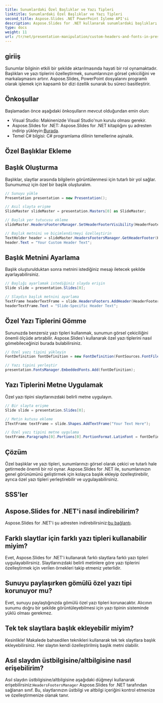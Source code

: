 ```yaml
---
title: Sunumlardaki Özel Başlıklar ve Yazı Tipleri
linktitle: Sunumlardaki Özel Başlıklar ve Yazı Tipleri
second_title: Aspose.Slides .NET PowerPoint İşleme API'si
description: Aspose.Slides for .NET kullanarak sunumlardaki başlıkları ve yazı tiplerini nasıl özelleştireceğinizi öğrenin. Kod örnekleri içeren adım adım kılavuz. Görsel çekiciliği ve marka bilinci oluşturmayı zahmetsizce geliştirin.
type: docs
weight: 11
url: /tr/net/presentation-manipulation/custom-headers-and-fonts-in-presentations/
---
```


## giriiş

Sunumlar bilginin etkili bir şekilde aktarılmasında hayati bir rol oynamaktadır. Başlıkları ve yazı tiplerini özelleştirmek, sunumlarınızın görsel çekiciliğini ve markalaşmasını artırır. Aspose.Slides, PowerPoint dosyalarını programlı olarak işlemek için kapsamlı bir dizi özellik sunarak bu süreci basitleştirir.

## Önkoşullar

Başlamadan önce aşağıdaki önkoşulların mevcut olduğundan emin olun:

- Visual Studio: Makinenizde Visual Studio'nun kurulu olması gerekir.
-  Aspose.Slides for .NET: Aspose.Slides for .NET kitaplığını şu adresten indirip yükleyin:[Burada](https://downloads.aspose.com/slides/net).
- Temel C# bilgisi: C# programlama dilinin temellerine aşinalık.

## Özel Başlıklar Ekleme

## Başlık Oluşturma

Başlıklar, slaytlar arasında bilgilerin görüntülenmesi için tutarlı bir yol sağlar. Sunumumuz için özel bir başlık oluşturalım.

```csharp
// Sunuyu yükle
Presentation presentation = new Presentation();

// Asıl slayta erişme
SlideMaster slideMaster = presentation.Masters[0] as SlideMaster;

// Başlık yer tutucusu ekleme
slideMaster.HeadersFootersManager.SetHeaderFooterVisibility(HeaderFooterType.Header, true);

// Başlık metnini ve biçimlendirmeyi özelleştirin
TextHolder header = slideMaster.HeadersFootersManager.GetHeaderFooter(HeaderFooterType.Header);
header.Text = "Your Custom Header Text";
```

## Başlık Metnini Ayarlama

Başlık oluşturulduktan sonra metnini istediğiniz mesajı iletecek şekilde ayarlayabilirsiniz.

```csharp
// Başlığı ayarlamak istediğiniz slayda erişin
Slide slide = presentation.Slides[0];

// Slaydın başlık metnini ayarlama
TextFrame headerTextFrame = slide.HeadersFooters.AddHeader(HeaderFooterType.Header);
headerTextFrame.Text = "Slide-Specific Header Text";
```

## Özel Yazı Tiplerini Gömme

Sununuzda benzersiz yazı tipleri kullanmak, sunumun görsel çekiciliğini önemli ölçüde artırabilir. Aspose.Slides'ı kullanarak özel yazı tiplerini nasıl gömebileceğinizi burada bulabilirsiniz.

```csharp
// Özel yazı tipini yükleyin
FontDefinition fontDefinition = new FontDefinition(FontSources.FontFiles("path/to/your/font.ttf"));

// Yazı tipini yerleştir
presentation.FontsManager.EmbeddedFonts.Add(fontDefinition);
```

## Yazı Tiplerini Metne Uygulamak

Özel yazı tipini slaytlarınızdaki belirli metne uygulayın.

```csharp
// Bir slayta erişme
Slide slide = presentation.Slides[0];

// Metin kutusu ekleme
ITextFrame textFrame = slide.Shapes.AddTextFrame("Your Text Here");

// Özel yazı tipini metne uygulama
textFrame.Paragraphs[0].Portions[0].PortionFormat.LatinFont = fontDefinition;
```

## Çözüm

Özel başlıklar ve yazı tipleri, sunumlarınızı görsel olarak çekici ve tutarlı hale getirmede önemli bir rol oynar. Aspose.Slides for .NET ile, sunumlarınızın genel görünümünü geliştirmek için kolayca başlık ekleyip özelleştirebilir, ayrıca özel yazı tipleri yerleştirebilir ve uygulayabilirsiniz.

## SSS'ler

## Aspose.Slides for .NET'i nasıl indirebilirim?

 Aspose.Slides for .NET'i şu adresten indirebilirsiniz:[bu bağlantı](https://downloads.aspose.com/slides/net).

## Farklı slaytlar için farklı yazı tipleri kullanabilir miyim?

Evet, Aspose.Slides for .NET'i kullanarak farklı slaytlara farklı yazı tipleri uygulayabilirsiniz. Slaytlarınızdaki belirli metinlere göre yazı tiplerini özelleştirmek için verilen örnekleri takip etmeniz yeterlidir.

## Sunuyu paylaşırken gömülü özel yazı tipi korunuyor mu?

Evet, sunuyu paylaştığınızda gömülü özel yazı tipleri korunacaktır. Alıcının sunumu doğru bir şekilde görüntüleyebilmesi için yazı tipinin sisteminde yüklü olması gerekmez.

## Tek tek slaytlara başlık ekleyebilir miyim?

Kesinlikle! Makalede bahsedilen teknikleri kullanarak tek tek slaytlara başlık ekleyebilirsiniz. Her slaytın kendi özelleştirilmiş başlık metni olabilir.

## Asıl slaydın üstbilgisine/altbilgisine nasıl erişebilirim?

 Asıl slaydın üstbilgisine/altbilgisine aşağıdaki düğmeyi kullanarak erişebilirsiniz:`HeadersFootersManager` Aspose.Slides for .NET tarafından sağlanan sınıf. Bu, slaytlarınızın üstbilgi ve altbilgi içeriğini kontrol etmenize ve özelleştirmenize olanak tanır.